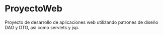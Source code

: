 # ProyectoWeb
Proyecto de desarrollo de aplicaciones web utilizando patrones de diseño DAO y DTO, así como servlets y jsp.
